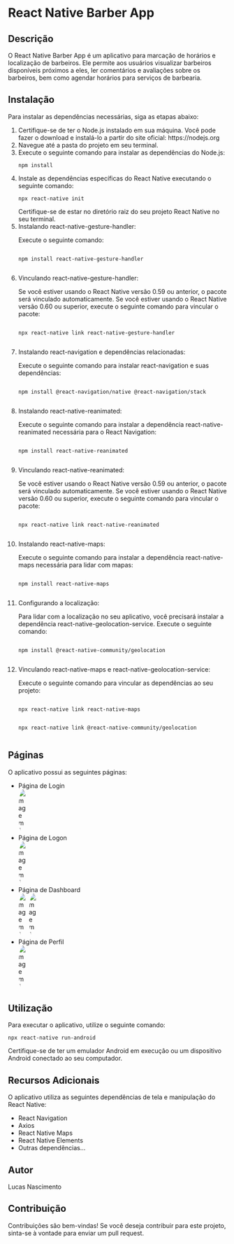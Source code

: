 <!DOCTYPE html>
<html>
<head>
  <meta charset="UTF-8">
</head>
<body>
  <h1>React Native Barber App</h1>
  
  <h2>Descrição</h2>
  <p>
    O React Native Barber App é um aplicativo para marcação de horários e localização de barbeiros. Ele permite aos usuários visualizar barbeiros disponíveis próximos a eles, ler comentários e avaliações sobre os barbeiros, bem como agendar horários para serviços de barbearia.
  </p>
  
  <h2>Instalação</h2>
  <p>
    Para instalar as dependências necessárias, siga as etapas abaixo:
  </p>
  
  <ol>
    <li>Certifique-se de ter o Node.js instalado em sua máquina. Você pode fazer o download e instalá-lo a partir do site oficial: https://nodejs.org </li>
    <li>Navegue até a pasta do projeto em seu terminal.</li>
    <li>Execute o seguinte comando para instalar as dependências do Node.js:
      <pre><code>npm install</code></pre>
    </li>
    <li>Instale as dependências específicas do React Native executando o seguinte comando:
      <pre><code>npx react-native init</code></pre>
      Certifique-se de estar no diretório raiz do seu projeto React Native no seu terminal.

<li>Instalando react-native-gesture-handler:

Execute o seguinte comando:
<pre><code>
npm install react-native-gesture-handler
  </code></pre></li>
<li>Vinculando react-native-gesture-handler:

Se você estiver usando o React Native versão 0.59 ou anterior, o pacote será vinculado automaticamente.
Se você estiver usando o React Native versão 0.60 ou superior, execute o seguinte comando para vincular o pacote:
<pre><code>
npx react-native link react-native-gesture-handler
  </code></pre></li>
<li>Instalando react-navigation e dependências relacionadas:

Execute o seguinte comando para instalar react-navigation e suas dependências:
<pre><code>
npm install @react-navigation/native @react-navigation/stack
  </code></pre></li>
<li>Instalando react-native-reanimated:

Execute o seguinte comando para instalar a dependência react-native-reanimated necessária para o React Navigation:
<pre><code>
npm install react-native-reanimated
  </code></pre></li>
<li>Vinculando react-native-reanimated:

Se você estiver usando o React Native versão 0.59 ou anterior, o pacote será vinculado automaticamente.
Se você estiver usando o React Native versão 0.60 ou superior, execute o seguinte comando para vincular o pacote:
<pre><code>
npx react-native link react-native-reanimated
  </code></pre></li>
<li>Instalando react-native-maps:

Execute o seguinte comando para instalar a dependência react-native-maps necessária para lidar com mapas:
<pre><code>
npm install react-native-maps
  </code></pre></li>
<li>Configurando a localização:

Para lidar com a localização no seu aplicativo, você precisará instalar a dependência react-native-geolocation-service. Execute o seguinte comando:
<pre><code>
npm install @react-native-community/geolocation
  </code></pre></li>
<li>Vinculando react-native-maps e react-native-geolocation-service:

Execute o seguinte comando para vincular as dependências ao seu projeto:
<pre><code>
npx react-native link react-native-maps
</code></pre></li>
<pre><code>
npx react-native link @react-native-community/geolocation
  </code></pre></li>
  </li>
  </ol>
  
  <h2>Páginas</h2>
  <p>
    O aplicativo possui as seguintes páginas:
  </p>
  
  <ul>
    <li>Página de Login</li>
     <img src="https://firebasestorage.googleapis.com/v0/b/barbeiro-abb68.appspot.com/o/1.png?alt=media&token=f97c4ef3-5ec5-4e6a-a2b0-036e520cb997" alt="Imagem 1" style="border-radius: 50%; max-width: 20px;">
    <li>Página de Logon</li>
    <img src="https://firebasestorage.googleapis.com/v0/b/barbeiro-abb68.appspot.com/o/2.png?alt=media&token=a8440cd2-6845-4229-97f0-27ee58ae04a1" alt="Imagem 1" style="border-radius: 50%; max-width: 20px;">
    <li>Página de Dashboard</li>
    <img src="https://firebasestorage.googleapis.com/v0/b/barbeiro-abb68.appspot.com/o/3.png?alt=media&token=bde45f00-bb3c-404a-bf72-e223af150fb1" alt="Imagem 1" style="border-radius: 50%; max-width: 20px;">
    <img src="https://firebasestorage.googleapis.com/v0/b/barbeiro-abb68.appspot.com/o/5.png?alt=media&token=6510477e-7700-4b6c-bcad-aab46a3a4915" alt="Imagem 1" style="border-radius: 50%; max-width: 20px;">
    <li>Página de Perfil</li>
    <img src="https://firebasestorage.googleapis.com/v0/b/barbeiro-abb68.appspot.com/o/6.png?alt=media&token=b0a80d7a-6351-42c2-abf5-16419a924dbe" alt="Imagem 1" style="border-radius: 50%; max-width: 20px;">
  </ul>

 
  
  <h2>Utilização</h2>
  <p>
    Para executar o aplicativo, utilize o seguinte comando:
  </p>
  
  <pre><code>npx react-native run-android</code></pre>
  
  <p>
    Certifique-se de ter um emulador Android em execução ou um dispositivo Android conectado ao seu computador.
  </p>
  
  <h2>Recursos Adicionais</h2>
  <p>
    O aplicativo utiliza as seguintes dependências de tela e manipulação do React Native:
  </p>
  
  <ul>
    <li>React Navigation</li>
    <li>Axios</li>
    <li>React Native Maps</li>
    <li>React Native Elements</li>
    <li>Outras dependências...</li>
  </ul>
  
  <h2>Autor</h2>
  <p>
    Lucas Nascimento
  </p>
  
  <h2>Contribuição</h2>
  <p>
    Contribuições são bem-vindas! Se você deseja contribuir para este projeto, sinta-se à vontade para enviar um pull request.
  </p>
</body>
</html>
